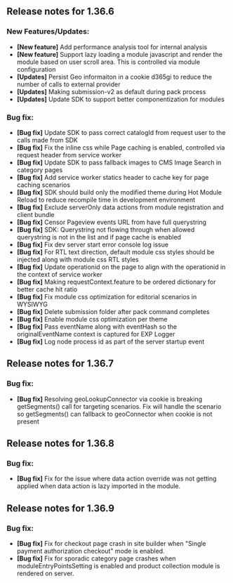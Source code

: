 ## Release notes for 1.36.6

### New Features/Updates:

* **[New feature]** Add performance analysis tool for internal analysis
* **[New feature]** Support lazy loading a module javascript and render the module based on user scroll area. This is controlled via module configuration
* **[Updates]** Persist Geo informaiton in a cookie d365gi to reduce the number of calls to external provider
* **[Updates]** Making submission-v2 as default during pack process
* **[Updates]** Update SDK to support better componentization for modules

### Bug fix:
* **[Bug fix]** Update SDK to pass correct catalogId from request user to the calls made from SDK
* **[Bug fix]** Fix the inline css while Page caching is enabled, controlled via request header from service worker
* **[Bug fix]** Update SDK to pass fallback images to CMS Image Search in category pages
* **[Bug fix]** Add service worker statics header to cache key for page caching scenarios
* **[Bug fix]** SDK should build only the modified theme during Hot Module Reload to reduce recompile time in development environment
* **[Bug fix]** Exclude serverOnly data actions from module registration and client bundle
* **[Bug fix]** Censor Pageview events URL from have full querystring
* **[Bug fix]** SDK: Querystring not flowing through when allowed querystring is not in the list and if page cache is enabled
* **[Bug fix]** Fix dev server start error console log issue
* **[Bug fix]** For RTL text direction, default module css styles should be injected along with module css RTL styles
* **[Bug fix]** Update operationid on the page to align with the operationid in the context of service worker
* **[Bug fix]** Making requestContext.feature to be ordered dictionary for better cache hit ratio
* **[Bug fix]** Fix module css optimization for editorial scenarios in WYSIWYG
* **[Bug fix]** Delete submission folder after pack command completes
* **[Bug fix]** Enable module css optimization per theme
* **[Bug fix]** Pass eventName along with eventHash so the originalEventName context is captured for EXP Logger
* **[Bug fix]** Log node process id as part of the server startup event

## Release notes for 1.36.7
### Bug fix:
* **[Bug fix]** Resolving geoLookupConnector via cookie is breaking getSegments() call for targeting scenarios. Fix will handle the scenario so getSegments() can fallback to geoConnector when cookie is not present

## Release notes for 1.36.8
### Bug fix:
* **[Bug fix]** Fix for the issue where data action override was not getting applied when data action is lazy imported in the module.

## Release notes for 1.36.9
### Bug fix:
* **[Bug fix]** Fix for checkout page crash in site builder when "Single payment authorization checkout" mode is enabled.
* **[Bug fix]** Fix for sporadic category page crashes when moduleEntryPointsSetting is enabled and product collection module is rendered on server.

